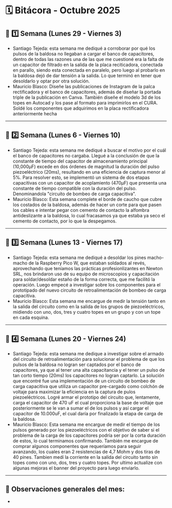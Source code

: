 # 🗓️ Bitácora - Octubre 2025

## 📅 1️⃣ Semana (Lunes 29 - Viernes 3)


-  Santiago Tejeda: esta semana me dediqué a corroborar por qué los pulsos de la baldosa no llegaban a cargar el banco de capacitores, dentro de todas las razones una de las que me cuestioné era la falta de un capacitor de filtrado en la salida de la placa reciticadora, conectada en parallo, siendo esta conectada en paralelo, pero luego al probarlo en la baldosa dejó de dar tensión a la salida. Lo que terminó en tener que desoldarlo y optar por otra solución.
-  Mauricio Blasco: Diseñe las publicaciones de Instagram de la palca rectificadora y el banco de capacitores, además de diseñar la portada triple de la publicación en Canva. También diseñe el modelo 3d de los topes en Autocad y los pase al formato para imprimirlos en el CURA. Soldé los componentes que adquirimos en la placa rectificadora anteriormente hecha
---

## 📅 2️⃣ Semana (Lunes 6 - Viernes 10)


-  Santiago Tejeda: esta semana me dediqué a buscar el motivo por el cuál el banco de capacitores no cargaba. Llegué a la conclusión de que la constante de tiempo del capacitor de almacenamiento principal (10,000µF) excede en dos órdenes de magnitud la duración del pulso piezoeléctrico (20ms), resultando en una eficiencia de captura menor al 5%. Para resolver esto, se implementó un sistema de dos etapas capacitivas con un capacitor de acoplamiento (470µF) que presenta una constante de tiempo compatible con la duración del pulso. Denominandola "circuito de bombeo de carga capacitiva".
-  Mauricio Blasco: Esta semana complete el borde de caucho que cubre los costados de la baldosa, además de hacer un corte para que pasen los cables e intentar pegar con cemento de contacto la alfombra antideslizante a la baldosa, lo cual fracasamos ya que estaba ya seco el cemento de contacto, por lo que la despegamos.
---

## 📅 3️⃣ Semana (Lunes 13 - Viernes 17)


-  Santiago Tejeda: esta semana me dediqué a desoldar los pines macho-macho de la Raspberry Pico W, que estaban soldados al revés, aprovechando que teníamos las prácticas profesionlizantes en Newton SRL, nos brindaron uso de su equipo de microscopios y capacitación para soldar/desoldar estaño de la forma correcta, que me facilitó la operación. Luego empecé a investigar sobre los componentes para el prototipado del nuevo circuito de retroalimentación de bombeo de carga capacitiva.
-  Mauricio Blasco: Esta semana me encargue de medir la tensión tanto en la salida del circuito como en la salida de los grupos de piezoeléctricos, midiendo con uno, dos, tres y cuatro topes en un grupo y con un tope en cada esquina.
---

## 📅 4️⃣ Semana (Lunes 20 - Viernes 24)

 
-  Santiago Tejeda: esta semana me dedique a investigar sobre el armado del circuito de retroalimentación para solucionar el problema de que los pulsos de la baldosa no logran ser captados por el banco de capacitores, ya que al tener una alta capacitancia y el tener un pulso de tan corto tiempo (20ms) los capacitores no logran captarlo. La solución que encontré fue una implementación de un circuito de bombeo de carga capacitiva que utiliza un capacitor pre-cargado como colchón de voltaje para maximizar la eficiencia en la captura de pulos piezoeléctricos. Logré armar el prototipo del circuito que, lentamente, carga el capacitor de 470 uF el cual proporciona la base de voltaje que posteriormente se le van a sumar el de los pulsos y así cargar el capacitor de 10.000uF, el cual daría por finalizado la etapa de carga de la baldosa. 
-  Mauricio Blasco: Esta semana me encargue de medir el tiempo de los pulsos generado por los piezoeléctricos con el objetivo de saber si el problema de la carga de los capacitores podría ser por la corta duración de estos, lo cual terminamos confirmando. También me encargue de comprar algunos componentes que requeríamos para seguir avanzando, los cuales eran 2 resistencias de 4,7 Mohm y dos tiras de 40 pines. Tambien medí la corriente en la salida del circuito tanto sin topes como con uno, dos, tres y cuatro topes. Por ultimo actualize con algunas mejoras el banner del proyecto para luego enviarlo.
---

🧾 **Observaciones generales del mes:**  
-  
-  
